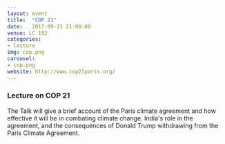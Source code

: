 ```yaml
---
layout: event
title:  "COP 21"
date:   2017-09-21 21:00:00
venue: LC 102
categories:
- lecture
img: cop.png
carousel:
- cop.png
website: http://www.cop21paris.org/
---
```

<h3>Lecture on COP 21</h3>

The Talk will give a brief account of the Paris climate agreement and how
effective it will be in combating climate change.
India's role in the agreement, and the consequences of Donald Trump
withdrawing from the Paris Climate Agreement. 

